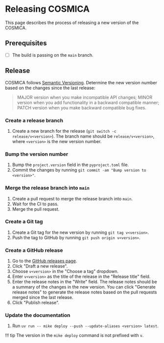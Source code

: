 # Releasing COSMICA

This page describes the process of releasing a new version of the COSMICA.

## Prerequisites

- [ ] The build is passing on the `main` branch.

## Release

COSMICA follows [Semantic Versioning](https://semver.org/). Determine the new version number based on the changes since the last release:
> MAJOR version when you make incompatible API changes;
> MINOR version when you add functionality in a backward compatible manner;
> PATCH version when you make backward compatible bug fixes.

### Create a release branch

1. Create a new branch for the release (`git switch -c release/v<version>`). The branch name should be `release/v<version>`, where `<version>` is the new version number.

### Bump the version number

1. Bump the `project.version` field in the `pyproject.toml` file.
2. Commit the changes by running `git commit -am "Bump version to <version>"`.

### Merge the release branch into `main`

1. Create a pull request to merge the release branch into `main`.
2. Wait for the CI to pass.
3. Merge the pull request.

### Create a Git tag

1. Create a Git tag for the new version by running `git tag v<version>`.
2. Push the tag to GitHub by running `git push origin v<version>`.

### Create a GitHub release

1. Go to the [GitHub releases page](https://github.com/ut-issl/cosmica/releases).
2. Click "Draft a new release".
3. Choose `v<version>` in the "Choose a tag" dropdown.
4. Enter `v<version>` as the title of the release in the "Release title" field.
5. Enter the release notes in the "Write" field. The release notes should be a summary of the changes in the new version. You can click "Generate release notes" to generate the release notes based on the pull requests merged since the last release.
6. Click "Publish release".

### Update the documentation

1. Run `uv run -- mike deploy --push --update-aliases <version> latest`.

!!! tip
    The version in the `mike deploy` command is not prefixed with `v`.

